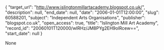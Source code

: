 {
  "target_url": "http://www.islingtonmillartacademy.blogspot.co.uk/", 
  "description": null, 
  "end_date": null, 
  "date": "2006-01-01T12:00:00", 
  "slug": 60588201, 
  "subject": "Independent Arts Organisations", 
  "publisher": "blogspot.co.uk", 
  "open_access": true, 
  "title": "Islington Mill Art Academy", 
  "record_id": "20060101T120000/wIRHz/JM8PYg2EH9olRcew==", 
  "start_date": null
}

None
